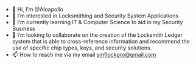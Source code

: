 - 👋 Hi, I’m @Aloapollo
- 👀 I’m interested in Locksmithing and Security System Applications
- 🌱 I’m currently learning IT & Computer Science to aid in my Security Business
- 💞️ I’m looking to collaborate on the creation of the Locksmith Ledger system that is able to cross-reference information and recommend the use of specific chip types, keys, and security solutions.
- 📫 How to reach me via my email smflockpro@gmail.com

<!---
Aloapollo/Aloapollo is a ✨ special ✨ repository because its `README.md` (this file) appears on your GitHub profile.
You can click the Preview link to take a look at your changes.
--->
